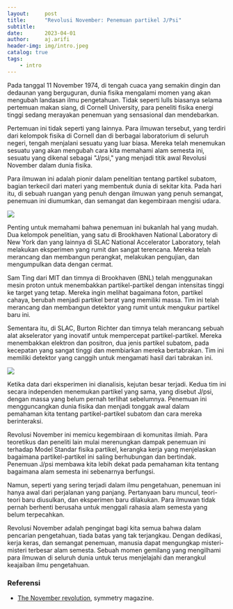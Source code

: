 ```yaml
---
layout:     post
title:      "Revolusi November: Penemuan partikel J/Psi"
subtitle:   
date:       2023-04-01
author:     aj.arifi
header-img: img/intro.jpeg
catalog: true
tags:
    - intro
---
```


Pada tanggal 11 November 1974, di tengah cuaca yang semakin dingin dan dedaunan yang berguguran, 
dunia fisika mengalami momen yang akan mengubah landasan ilmu pengetahuan. 
Tidak seperti lulls biasanya selama pertemuan makan siang, di Cornell University, 
para peneliti fisika energi tinggi sedang merayakan penemuan yang sensasional dan mendebarkan.

Pertemuan ini tidak seperti yang lainnya. Para ilmuwan tersebut, yang terdiri dari
kelompok fisika di Cornell dan di berbagai laboratorium di seluruh negeri, tengah 
menjalani sesuatu yang luar biasa. Mereka telah menemukan sesuatu yang akan mengubah 
cara kita memahami alam semesta ini, sesuatu yang dikenal sebagai "J/psi," 
yang menjadi titik awal Revolusi November dalam dunia fisika.

Para ilmuwan ini adalah pionir dalam penelitian tentang partikel subatom, bagian 
terkecil dari materi yang membentuk dunia di sekitar kita. Pada hari itu, di sebuah 
ruangan yang penuh dengan ilmuwan yang penuh semangat, penemuan ini diumumkan, 
dan semangat dan kegembiraan mengisi udara.

![](https://www.symmetrymagazine.org/sites/default/files/styles/2015_hero/public/images/standard/November-Revolution_final2.jpg?itok=CfTwj2ad)

Penting untuk memahami bahwa penemuan ini bukanlah hal yang mudah. Dua kelompok penelitian, 
yang satu di Brookhaven National Laboratory di New York dan yang lainnya di SLAC National Accelerator Laboratory, 
telah melakukan eksperimen yang rumit dan sangat terencana. Mereka telah merancang dan membangun perangkat, 
melakukan pengujian, dan mengumpulkan data dengan cermat.

Sam Ting dari MIT dan timnya di Brookhaven (BNL) telah menggunakan mesin proton untuk menembakkan 
partikel-partikel dengan intensitas tinggi ke target yang tetap. Mereka ingin melihat bagaimana foton, 
partikel cahaya, berubah menjadi partikel berat yang memiliki massa. Tim ini telah merancang dan 
membangun detektor yang rumit untuk mengukur partikel baru ini.

Sementara itu, di SLAC, Burton Richter dan timnya telah merancang sebuah alat akselerator yang 
inovatif untuk mempercepat partikel-partikel. Mereka menembakkan elektron dan positron, 
dua jenis partikel subatom, pada kecepatan yang sangat tinggi dan membiarkan mereka bertabrakan. 
Tim ini memiliki detektor yang canggih untuk mengamati hasil dari tabrakan ini.

![](https://science.osti.gov/-/media/hep/images/usa-map-doe.jpg?w=550&h=336&as=1&hash=040C89BF16E361DF40B2070FABE202EED2B1761DA385E2B60DCDDDB1121D9F40)

Ketika data dari eksperimen ini dianalisis, kejutan besar terjadi. Kedua tim ini secara 
independen menemukan partikel yang sama, yang disebut J/psi, dengan massa yang belum pernah terlihat sebelumnya. 
Penemuan ini mengguncangkan dunia fisika dan menjadi tonggak awal dalam pemahaman 
kita tentang partikel-partikel subatom dan cara mereka berinteraksi.

Revolusi November ini memicu kegembiraan di komunitas ilmiah. Para teoretikus dan peneliti 
lain mulai merenungkan dampak penemuan ini terhadap Model Standar fisika partikel, 
kerangka kerja yang menjelaskan bagaimana partikel-partikel ini saling berhubungan dan bertindak. 
Penemuan J/psi membawa kita lebih dekat pada pemahaman kita tentang bagaimana alam semesta ini sebenarnya berfungsi.

Namun, seperti yang sering terjadi dalam ilmu pengetahuan, penemuan ini hanya awal dari 
perjalanan yang panjang. Pertanyaan baru muncul, teori-teori baru diusulkan, dan eksperimen baru dilakukan. 
Para ilmuwan tidak pernah berhenti berusaha untuk menggali rahasia alam semesta yang belum terpecahkan.

Revolusi November adalah pengingat bagi kita semua bahwa dalam pencarian pengetahuan, tiada batas yang tak terjangkau. 
Dengan dedikasi, kerja keras, dan semangat penemuan, manusia dapat mengungkap misteri-misteri terbesar alam semesta. 
Sebuah momen gemilang yang mengilhami para ilmuwan di seluruh dunia untuk terus menjelajahi dan merangkul keajaiban ilmu pengetahuan.


### Referensi

* [The November revolution](https://www.symmetrymagazine.org/article/november-2014/the-november-revolution?language_content_entity=und), symmetry magazine.

